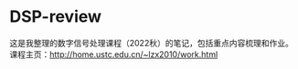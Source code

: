 # DSP-review
这是我整理的数字信号处理课程（2022秋）的笔记，包括重点内容梳理和作业。  
课程主页：http://home.ustc.edu.cn/~lzx2010/work.html
